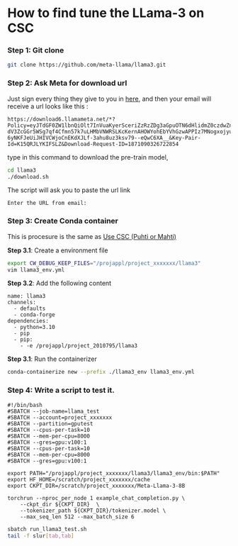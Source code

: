 # How to find tune the LLama-3 on CSC



### Step 1: Git clone 

```bash
git clone https://github.com/meta-llama/llama3.git
```

### Step 2: Ask Meta for download url 

Just sign every thing they give to you in [here](https://llama.meta.com/docs/getting_the_models), 
and then your email will receive a url looks like this :

```
https://download6.llamameta.net/*?Policy=eyJTdGF0ZW1lbnQiOlt7InVuaKyerSceriZzRzZDg3aGpuOTN6dHlidmZ0czdwZnJwIiwiUmVzb3VyY2UiOiJodHRwczpcL1wvZG93bmxvYWQ2LmxsYW1hbWV0YS5uZXRcLyoiLCJDb25kaXRpb24iOnsiRGF0ZUxlc3NUaGFuIjp7IkFXUzpFcG9jaFRpbWUiOjE3MjAwODg2MTN9fX1dfQ__&Signature=JEijXnVR0nCYAYRXOCojIjKdQqtIJ039olWCfAD6nXGv-dV3ZcGGr5WSg7qf4Cfmn57k7uLHMbVNWRSLKcKernAHOWYohEbYVhGzwAPPIz7MNogxojyuwCktQhpH4hriY5qP2uX9NBI4zpOljS0mySV79UKUwKyUlJCwZnbjdX6TnzBYCIYmeS7Cmg%7EoTC3Xs8b18j643M%7EU1UDVPe7DQnvaEJWmskXV6puikRMwezIKj5OtCIVL1v6lYCQ10fNaB8VipzfvWiU0Mla1%7EjsGcadI82bO3CZ4GrEm-6yNKFJeUiJHIVCWjoCnEKdXJLf-3ahu8uz3ksv79--eQwC6XA__&Key-Pair-Id=K15QRJLYKIFSLZ&Download-Request-ID=1871090326722854
```

type in this command to download the pre-train model, 
```bash
cd llama3
./download.sh 
```

The script will ask you to paste the url link
```
Enter the URL from email:
```


### Step 3: Create Conda container  

This is procesure is the same as [Use CSC (Puhti or Mahti)](https://timbrist.github.io/workflow/hcp_csc)

**Step 3.1**: Create a environment file
```bash
export CW_DEBUG_KEEP_FILES="/projappl/project_xxxxxxx/llama3"
vim llama3_env.yml
```

**Step 3.2**: Add the following content
```
name: llama3
channels:
  - defaults
  - conda-forge
dependencies:
  - python=3.10
  - pip
  - pip:
    - -e /projappl/project_2010795/llama3
```
**Step 3.1**: Run the containerizer 
```bash
conda-containerize new --prefix ./llama3_env llama3_env.yml
```

### Step 4: Write a script to test it.


```
#!/bin/bash
#SBATCH --job-name=llama_test
#SBATCH --account=project_xxxxxxx
#SBATCH --partition=gputest
#SBATCH --cpus-per-task=10
#SBATCH --mem-per-cpu=8000
#SBATCH --gres=gpu:v100:1
#SBATCH --cpus-per-task=10
#SBATCH --mem-per-cpu=8000
#SBATCH --gres=gpu:v100:1

export PATH="/projappl/project_xxxxxxx/llama3/llama3_env/bin:$PATH" 
export HF_HOME=/scratch/project_xxxxxxx/cache
export CKPT_DIR=/scratch/project_xxxxxxx/Meta-Llama-3-8B

torchrun --nproc_per_node 1 example_chat_completion.py \
    --ckpt_dir ${CKPT_DIR}  \
    --tokenizer_path ${CKPT_DIR}/tokenizer.model \
    --max_seq_len 512 --max_batch_size 6
```


```bash
sbatch run_llama3_test.sh
tail -f slur[tab,tab]
```